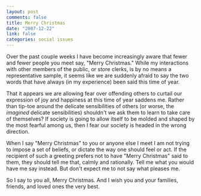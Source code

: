 ```yaml
--- 
layout: post
comments: false
title: Merry Christmas
date: "2007-12-22"
link: false
categories: social issues
---
```

Over the past couple weeks I have become increasingly aware that fewer and fewer people you meet say, "Merry Christmas."  While my interactions with other members of the public, or store clerks, is by no means a representative sample, it seems like we are suddenly afraid to say the two words that have always (in my experience) been said this time of year.

That it appears we are allowing fear over offending others to curtail our expression of joy and happiness at this time of year saddens me.  Rather than tip-toe around the delicate sensibilities of others (or worse, the <i>imagined</i> delicate sensibilities) shouldn't we ask them to learn to take care of themselves?  If society is going to allow itself to be molded and shaped by the most fearful among us, then I fear our society is headed in the wrong direction.

When I say "Merry Christmas" to you or anyone else I meet I am not trying to impose a set of beliefs, or dictate the way one should feel or act.  If the recipient of such a greeting prefers not to have "Merry Christmas" said to them, they should tell me that, calmly and rationally.  Tell me what you would have me say instead.  But don't expect me to not say what pleases me.

So I say to you all, Merry Christmas.  And I wish you and your families, friends, and loved ones the very best.
